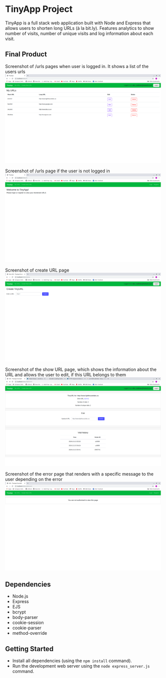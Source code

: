 # TinyApp Project

TinyApp is a full stack web application built with Node and Express that allows users to shorten long URLs (à la bit.ly).
Features analytics to show number of visits, number of unique visits and log information about each visit.

## Final Product

Screenshot of /urls pages when user is logged in. It shows a list of the users urls
![Screenshot of /urls pages when user is logged in. It shows a list of the users urls](https://github.com/AliceMathews/tinyapp/blob/master/docs/urls.png)

Screenshot of /urls page if the user is not logged in
!["Screenshot of /urls page if the user is not logged in"](https://github.com/AliceMathews/tinyapp/blob/master/docs/urls-notloggedin.png)

Screenshot of create URL page
!["Screenshot of create URL page"](https://github.com/AliceMathews/tinyapp/blob/master/docs/createURL.png)

Screenshot of the show URL page, which shows the information about the URL and allows the user to edit, if this URL belongs to them
!["screenshot of the show URL page, which shows the information about the URL and allows the user to edit, if this URL belongs to them"](https://github.com/AliceMathews/tinyapp/blob/master/docs/showURLs.png)

Screenshot of the error page that renders with a specific message to the user depending on the error
!["Screenshot of the error page that renders with a specific message to the user depending on the error"](https://github.com/AliceMathews/tinyapp/blob/master/docs/errorpage.png)

## Dependencies

- Node.js
- Express
- EJS
- bcrypt
- body-parser
- cookie-session
- cookie-parser
- method-override

## Getting Started

- Install all dependencies (using the `npm install` command).
- Run the development web server using the `node express_server.js` command.